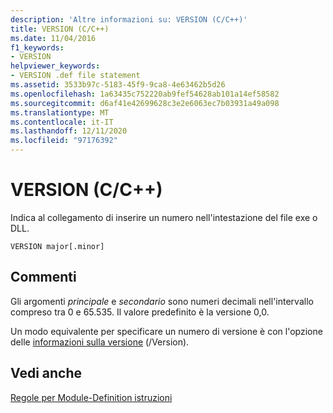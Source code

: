 ```yaml
---
description: 'Altre informazioni su: VERSION (C/C++)'
title: VERSION (C/C++)
ms.date: 11/04/2016
f1_keywords:
- VERSION
helpviewer_keywords:
- VERSION .def file statement
ms.assetid: 3533b97c-5183-45f9-9ca8-4e63462b5d26
ms.openlocfilehash: 1a63435c752220ab9fef54628ab101a14ef58582
ms.sourcegitcommit: d6af41e42699628c3e2e6063ec7b03931a49a098
ms.translationtype: MT
ms.contentlocale: it-IT
ms.lasthandoff: 12/11/2020
ms.locfileid: "97176392"
---
```

# <a name="version-cc"></a>VERSION (C/C++)

Indica al collegamento di inserire un numero nell'intestazione del file exe o DLL.

```
VERSION major[.minor]
```

## <a name="remarks"></a>Commenti

Gli argomenti *principale* e *secondario* sono numeri decimali nell'intervallo compreso tra 0 e 65.535. Il valore predefinito è la versione 0,0.

Un modo equivalente per specificare un numero di versione è con l'opzione delle [informazioni sulla versione](version-version-information.md) (/Version).

## <a name="see-also"></a>Vedi anche

[Regole per Module-Definition istruzioni](rules-for-module-definition-statements.md)
